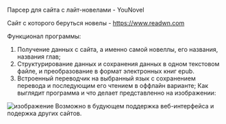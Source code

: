 Парсер для сайта с лайт-новелами - YouNovel

Сайт с которого беруться новелы - https://www.readwn.com

Функционал программы:
1)	Получение данных с сайта, а именно самой новеллы, его названия, названия глав; 
2)	Структурирование данных и сохранения данных в одном текстовом файле, и преобразование в формат электронных книг epub. 
3)	Встроенный переводчик на выбранный язык с сохранением перевода и последующим его чтением в оффлайн варианте;
Как выглядит программа и что делает представленно на изображении:

![изображение](https://user-images.githubusercontent.com/94782611/214380282-c46e9002-f26f-41ce-8a07-61e0d5c7d54d.png)
Возможно в будующем поддержка веб-интерфейса и подержка других сайтов.
